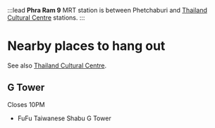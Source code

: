 :::lead
**Phra Ram 9** MRT station is between Phetchaburi and [Thailand Cultural Centre](/wiki/ThailandCulturalCentre) stations.
:::

# Nearby places to hang out

See also [Thailand Cultural Centre](/wiki/ThailandCulturalCentre).

## G Tower

Closes 10PM

- FuFu Taiwanese Shabu G Tower

